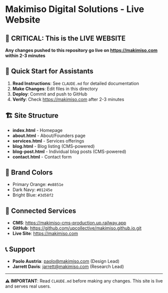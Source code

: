 # Makimiso Digital Solutions - Live Website

## 🔴 CRITICAL: This is the LIVE WEBSITE
**Any changes pushed to this repository go live on https://makimiso.com within 2-3 minutes**

## 🚀 Quick Start for Assistants

1. **Read Instructions**: See `CLAUDE.md` for detailed documentation
2. **Make Changes**: Edit files in this directory
3. **Deploy**: Commit and push to GitHub
4. **Verify**: Check https://makimiso.com after 2-3 minutes

## 🏗️ Site Structure

- **index.html** - Homepage
- **about.html** - About/Founders page  
- **services.html** - Services offerings
- **blog.html** - Blog listing (CMS-powered)
- **blog-post.html** - Individual blog posts (CMS-powered)
- **contact.html** - Contact form

## 🎨 Brand Colors

- Primary Orange: `#e8851e`
- Dark Navy: `#01245e` 
- Bright Blue: `#3d58f2`

## 🔗 Connected Services

- **CMS**: https://makimiso-cms-production.up.railway.app
- **GitHub**: https://github.com/upcollective/makimiso.github.io.git
- **Live Site**: https://makimiso.com

## 📞 Support

- **Paolo Austria**: paolo@makimiso.com (Design Lead)
- **Jarrett Davis**: jarrett@makimiso.com (Research Lead)

---

**⚠️ IMPORTANT**: Read `CLAUDE.md` before making any changes. This site is live and serves real users.
